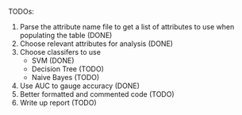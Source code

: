 TODOs:

1. Parse the attribute name file to get a list of attributes to use when populating the table (DONE)
2. Choose relevant attributes for analysis (DONE)
3. Choose classifers to use
   - SVM (DONE)
   - Decision Tree (TODO)
   - Naive Bayes (TODO)
4. Use AUC to gauge accuracy (DONE)
5. Better formatted and commented code (TODO)
6. Write up report (TODO)